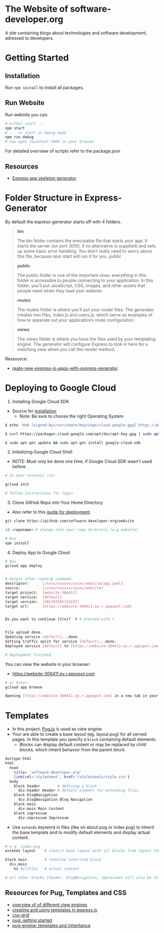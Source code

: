 # The Website of software-developer.org

A site containing blogs about technologies and software development, adressed to developers.

# Getting Started

## Installation

Run `npm install` to install all packages.

## Run Website

Run website you can:

```bash
# either start ...
npm start
# ... or start in debug mode
npm run debug
# now open localhost:3000 in your browser
```

For detailed overview of scripts refer to the package.json

## Resources

- [Express app skeleton generator](https://expressjs.com/en/starter/generator.html)

# Folder Structure in Express-Generator

By default the express-generator starts off with 4 folders.

> **bin**
>
> The bin folder contains the executable file that starts your app. It starts the server (on port 3000, if no alternative is supplied) and sets up some basic error handling. You don’t really need to worry about this file, because npm start will run it for you.
> public

> **public**
>
> The public folder is one of the important ones: ​everything​ in this folder is accessible to people connecting to your application. In this folder, you’ll put JavaScript, CSS, images, and other assets that people need when they load your website.

> **routes**
>
> The routes folder is where you’ll put your router files. The generator creates two files, index.js and users.js, which serve as examples of how to separate out your application’s route configuration.

> **views**
>
> The views folder is where you have the files used by your templating engine. The generator will configure Express to look in here for a matching view when you call the render method.

Ressource:

- [reate-new-express-js-apps-with-express-generator](https://www.sitepoint.com/create-new-express-js-apps-with-express-generator/)

# Deploying to Google Cloud

1. Installing Google Cloud SDK

- Source for [installation](https://cloud.google.com/sdk/docs/quickstart#deb)
  - Note: Be sure to choose the right Operating System

```bash
$ echo "deb [signed-by=/usr/share/keyrings/cloud.google.gpg] https://packages.cloud.google.com/apt cloud-sdk main" | sudo tee -a /etc/apt/sources.list.d/google-cloud-sdk.list

$ curl https://packages.cloud.google.com/apt/doc/apt-key.gpg | sudo apt-key --keyring /usr/share/keyrings/cloud.google.gpg add -

$ sudo apt-get update && sudo apt-get install google-cloud-sdk
```

2. Initializing Google Cloud Shell

- NOTE: Must only be done one time, if Google Cloud SDK wasn't used before.

```bash
# In your terminal run:

gcloud init

# follow instructions for login
```

3. Clone GitHub Repo into Your Home Directory

- Also refer to this [guide for deployment](https://levelup.gitconnected.com/how-to-deploy-your-node-js-app-with-google-2cd3771d5b21).

```bash
git clone https://github.com/software-developer-org/website

cd <reponame> # change into your repo directory (e.g website)

# Run
npm install
```

4. Deploy App to Google Cloud

```bash
# Run
gcloud app deploy


# Output after running command:
descriptor:      [/xxxx/xxxxxx/xxxxx/website/app.yaml]
source:          [/xxxx/xxxxxx/xxxxx/website]
target project:  [website-306411]
target service:  [default]
target version:  [20210318t124237]
target url:      [https://website-306411.ey.r.appspot.com]


Do you want to continue (Y/n)?  Y # proceed with Y


File upload done.
Updating service [default]...done.
Setting traffic split for service [default]...done.
Deployed service [default] to [https://website-306411.ey.r.appspot.com]

# Deployment finished
```

You can view the website in your browser:

- https://website-306411.ey.r.appspot.com

```bash
# or enter:
gcloud app browse

Opening [https://website-306411.ey.r.appspot.com] in a new tab in your default browser.
```

# Templates

- In this project, [PugJs](https://pugjs.org/api/getting-started.html) is used as view engine.
- Your are able to create a base layout (eg. layout.pug) for all served pages. In this template you specify a `block` containing default elements.
  - Blocks can display default content or may be replaced by child blocks, which inherit behavior from the parent block.

```bash
doctype html
html
  head
    title= 'software-developer.org'
    link(rel='stylesheet', href='/stylesheets/style.css')
  body
    block header        # defining a block
      div.header Header # default element for extending files
    block blogNavigation
      div.blogNavigation Blog Navigation
    block main
      div.main Main Content
    block impressum
      div.impressum Impressum
```

- Use `extends` keyword in files (like on about.pug or index.pug) to inherit the base template and to modify default elements and display actual content.

```bash
# e.g. index.pug
extends layout    # inherit base layout with all blocks from layout template

block main        # redefine inherited block
  div.main
    h1 #{title}   # actual content

# all other blocks (header, blogNavigation, impressum) will also be displayed on the actual page.

```

## Resources for Pug, Templates and CSS

- [overview of of different view engines](https://developer.mozilla.org/en-US/docs/Learn/Server-side/Express_Nodejs/skeleton_website#what_view_engine_should_i_use)
- [creating and using templates in express.js](https://expressjs.com/en/guide/using-template-engines.html)
- [css-grid](https://css-tricks.com/snippets/css/complete-guide-grid/)
- [pug: getting started](https://pugjs.org/api/getting-started.html)
- [pug-engine: templates and inheritance](https://pugjs.org/language/inheritance.html)
